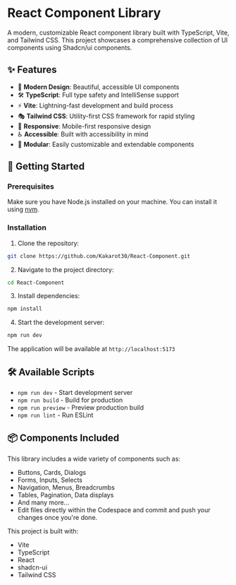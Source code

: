 # React Component Library

A modern, customizable React component library built with TypeScript, Vite, and Tailwind CSS. This project showcases a comprehensive collection of UI components using Shadcn/ui components.

## ✨ Features

- 🎨 **Modern Design**: Beautiful, accessible UI components
- 🛠️ **TypeScript**: Full type safety and IntelliSense support
- ⚡ **Vite**: Lightning-fast development and build process
- 🎭 **Tailwind CSS**: Utility-first CSS framework for rapid styling
- 📱 **Responsive**: Mobile-first responsive design
- ♿ **Accessible**: Built with accessibility in mind
- 🧩 **Modular**: Easily customizable and extendable components

## 🚀 Getting Started

### Prerequisites

Make sure you have Node.js installed on your machine. You can install it using [nvm](https://github.com/nvm-sh/nvm#installing-and-updating).

### Installation

1. Clone the repository:
```bash
git clone https://github.com/Kakarot30/React-Component.git
```

2. Navigate to the project directory:
```bash
cd React-Component
```

3. Install dependencies:
```bash
npm install
```

4. Start the development server:
```bash
npm run dev
```

The application will be available at `http://localhost:5173`

## 🛠️ Available Scripts

- `npm run dev` - Start development server
- `npm run build` - Build for production
- `npm run preview` - Preview production build
- `npm run lint` - Run ESLint

## 📦 Components Included

This library includes a wide variety of components such as:
- Buttons, Cards, Dialogs
- Forms, Inputs, Selects
- Navigation, Menus, Breadcrumbs
- Tables, Pagination, Data displays
- And many more...
- Edit files directly within the Codespace and commit and push your changes once you're done.


This project is built with:

- Vite
- TypeScript
- React
- shadcn-ui
- Tailwind CSS
